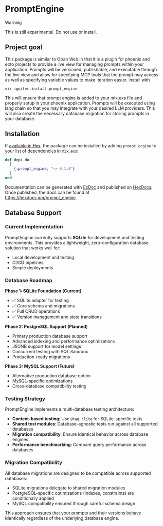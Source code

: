 # PromptEngine

> [!WARNING]
>
> This is still experimental. Do not use or install.

## Project goal

This package is similar to Oban Web in that it is a plugin for phoenix and ecto
projects to provide a live view for managing prompts within your application.
Prompts will be versioned, publishable, and executable through the live view
and allow for specifying MCP tools that the prompt may access as well as
specifying variable values to make iteration easier. Install with

```
mix igniter.install prompt_engine
```

This will ensure that prompt engine is added to your mix.exs file and properly
setup in your phoenix application. Prompts will be executed using lang chain so
that you may integrate with your desired LLM providers. This will also create
the necessary database migration for storing prompts in your database.

## Installation

If [available in Hex](https://hex.pm/docs/publish), the package can be installed
by adding `prompt_engine` to your list of dependencies in `mix.exs`:

```elixir
def deps do
  [
    {:prompt_engine, "~> 0.1.0"}
  ]
end
```

Documentation can be generated with [ExDoc](https://github.com/elixir-lang/ex_doc)
and published on [HexDocs](https://hexdocs.pm). Once published, the docs can
be found at <https://hexdocs.pm/prompt_engine>.

## Database Support

### Current Implementation
PromptEngine currently supports **SQLite** for development and testing environments. This provides a lightweight, zero-configuration database solution that works well for:
- Local development and testing
- CI/CD pipelines
- Simple deployments

### Database Roadmap

**Phase 1: SQLite Foundation (Current)**
- ✅ SQLite adapter for testing
- ✅ Core schema and migrations
- ✅ Full CRUD operations
- ✅ Version management and state transitions

**Phase 2: PostgreSQL Support (Planned)**
- Primary production database support
- Advanced indexing and performance optimizations
- JSONB support for model settings
- Concurrent testing with SQL.Sandbox
- Production-ready migrations

**Phase 3: MySQL Support (Future)**
- Alternative production database option
- MySQL-specific optimizations
- Cross-database compatibility testing

### Testing Strategy

PromptEngine implements a multi-database testing architecture:

- **Context-based testing**: Use `@tag :lite` for SQLite-specific tests
- **Shared test modules**: Database-agnostic tests run against all supported databases
- **Migration compatibility**: Ensure identical behavior across database engines
- **Performance benchmarking**: Compare query performance across databases

### Migration Compatibility

All database migrations are designed to be compatible across supported databases:
- SQLite migrations delegate to shared migration modules
- PostgreSQL-specific optimizations (indexes, constraints) are conditionally applied
- MySQL compatibility ensured through careful schema design

This approach ensures that your prompts and their versions behave identically regardless of the underlying database engine.
